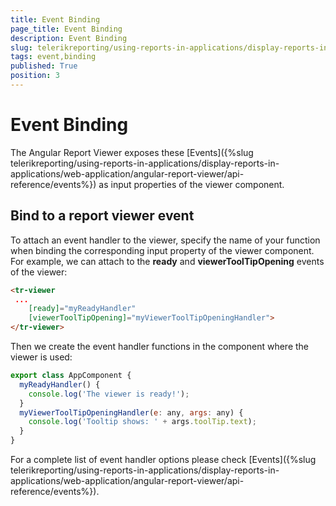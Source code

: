 ```yaml
---
title: Event Binding
page_title: Event Binding 
description: Event Binding
slug: telerikreporting/using-reports-in-applications/display-reports-in-applications/web-application/angular-report-viewer/event-binding
tags: event,binding
published: True
position: 3
---
```


# Event Binding

The Angular Report Viewer exposes these [Events]({%slug telerikreporting/using-reports-in-applications/display-reports-in-applications/web-application/angular-report-viewer/api-reference/events%}) as input properties of the viewer component. 

## Bind to a report viewer event

To attach an event handler to the viewer, specify the name of your function when binding the corresponding input property of the viewer component. For example, we can attach to the __ready__ and __viewerToolTipOpening__ events of the viewer: 
    
````HTML
<tr-viewer
 ...
    [ready]="myReadyHandler"
    [viewerToolTipOpening]="myViewerToolTipOpeningHandler">
</tr-viewer>
````

Then we create the event handler functions in the component where the viewer is used: 
    
````js
export class AppComponent {
  myReadyHandler() {
    console.log('The viewer is ready!');
  }
  myViewerToolTipOpeningHandler(e: any, args: any) {
    console.log('Tooltip shows: ' + args.toolTip.text);
  }
}
````

For a complete list of event handler options please check [Events]({%slug telerikreporting/using-reports-in-applications/display-reports-in-applications/web-application/angular-report-viewer/api-reference/events%}).

